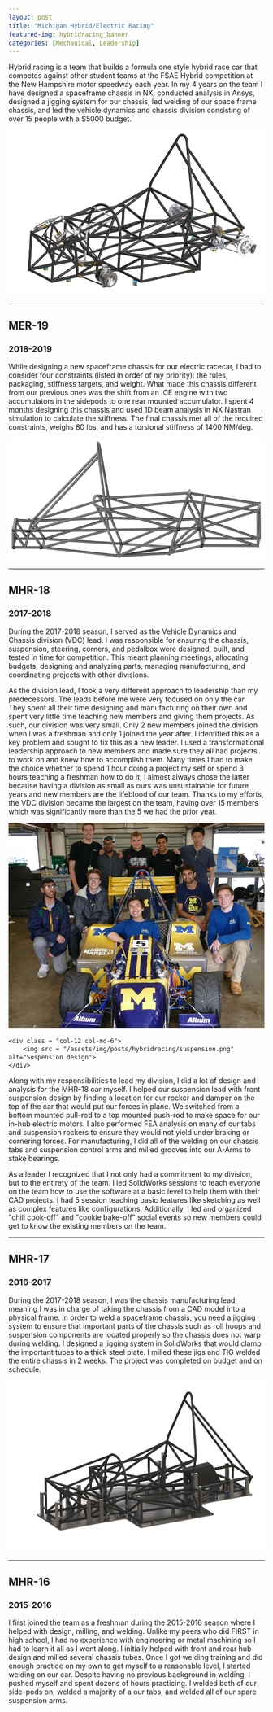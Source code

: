 ```yaml
---
layout: post
title: "Michigan Hybrid/Electric Racing"
featured-img: hybridracing_banner
categories: [Mechanical, Leadership]
---
```


Hybrid racing is a team that builds a formula one style hybrid race car that competes against other student teams at the FSAE Hybrid competition at the New Hampshire motor speedway each year. In my 4 years on the team I have designed a spaceframe chassis in NX, conducted analysis in Ansys, designed a jigging system for our chassis, led welding of our space frame chassis, and led the vehicle dynamics and chassis division consisting of over 15 people with a $5000 budget.

![Mechanical subsystems](/assets/img/posts/hybridracing/vdcsystem.png)

---

## MER-19
### 2018-2019

While designing a new spaceframe chassis for our electric racecar, I had to consider four constraints (listed in order of my priority): the rules, packaging, stiffness targets, and weight. What made this chassis different from our previous ones was the shift from an ICE engine with two accumulators in the sidepods to one rear mounted accumulator. I spent 4 months designing this chassis and used 1D beam analysis in NX Nastran simulation to calculate the stiffness. The final chassis met all of the required constraints, weighs 80 lbs, and has a torsional stiffness of 1400 NM/deg.

![My chassis design](/assets/img/posts/hybridracing/merchassis.png)

---

## MHR-18
### 2017-2018

During the 2017-2018 season, I served as the Vehicle Dynamics and Chassis division (VDC) lead. I was responsible for ensuring the chassis, suspension, steering, corners, and pedalbox were designed, built, and tested in time for competition. This meant planning meetings, allocating budgets, designing and analyzing parts, managing manufacturing, and coordinating projects with other divisions.  

As the division lead, I took a very different approach to leadership than my predecessors. The leads before me were very focused on only the car. They spent all their time designing and manufacturing on their own and spent very little time teaching new members and giving them projects. As such, our division was very small. Only 2 new members joined the division when I was a freshman and only 1 joined the year after. I identified this as a key problem and sought to fix this as a new leader. I used a transformational leadership approach to new members and made sure they all had projects to work on and knew how to accomplish them. Many times I had to make the choice whether to spend 1 hour doing a project my self or spend 3 hours teaching a freshman how to do it; I almost always chose the latter because having a division as small as ours was unsustainable for future years and new members are the lifeblood of our team. Thanks to my efforts, the VDC division became the largest on the team, having over 15 members which was significantly more than the 5 we had the prior year.

<div class = "row">
    <div class = "col-12 col-md-6">
        <img src = "/assets/img/posts/hybridracing/vdcpic.jpg" alt="Division picture">
    </div>

    <div class = "col-12 col-md-6">
        <img src = "/assets/img/posts/hybridracing/suspension.png" alt="Suspension design">
    </div>
</div>
  
Along with my responsibilities to lead my division, I did a lot of design and analysis for the MHR-18 car myself. I helped our suspension lead with front suspension design by finding a location for our rocker and damper on the top of the car that would put our forces in plane. We switched from a bottom mounted pull-rod to a top mounted push-rod to make space for our in-hub electric motors. I also performed FEA analysis on many of our tabs and suspension rockers to ensure they would not yield under braking or cornering forces. For manufacturing, I did all of the welding on our chassis tabs and suspension control arms and milled grooves into our A-Arms to stake bearings.  

As a leader I recognized that I not only had a commitment to my division, but to the entirety of the team. I led SolidWorks sessions to teach everyone on the team how to use the software at a basic level to help them with their CAD projects. I had 5 session teaching basic features like sketching as well as complex features like configurations. Additionally, I led and organized "chili cook-off" and "cookie bake-off" social events so new members could get to know the existing members on the team.

---

## MHR-17
### 2016-2017

During the 2017-2018 season, I was the chassis manufacturing lead, meaning I was in charge of taking the chassis from a CAD model into a physical frame. In order to weld a spaceframe chassis, you need a jigging system to ensure that important parts of the chassis such as roll hoops and suspension components are located properly so the chassis does not warp during welding. I designed a jigging system in SolidWorks that would clamp the important tubes to a thick steel plate. I milled these jigs and TIG welded the entire chassis in 2 weeks. The project was completed on budget and on schedule.

![Jig Design](/assets/img/posts/hybridracing/jigs.jpg)

---

## MHR-16
### 2015-2016

I first joined the team as a freshman during the 2015-2016 season where I helped with design, milling, and welding. Unlike my peers who did FIRST in high school, I had no experience with engineering or metal machining so I had to learn it all as I went along. I initially helped with front and rear hub design and milled several chassis tubes. Once I got welding training and did enough practice on my own to get myself to a reasonable level, I started welding on our car. Despite having no previous background in welding, I pushed myself and spent dozens of hours practicing. I welded both of our side-pods on, welded a majority of a our tabs, and welded all of our spare suspension arms.
